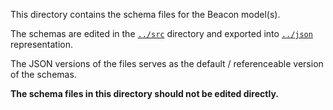 This directory contains the schema files for the Beacon model(s).

The schemas are edited in the [`../src`](../src) directory and exported into [`../json`](../json) representation.

The JSON versions of the files serves as the default / referenceable version of the schemas.

**The schema files in this directory should not be edited directly.**
